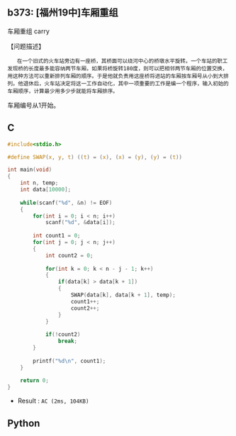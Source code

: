 ## b373: [福州19中]车厢重组
车厢重组 carry 

【问题描述】

       在一个旧式的火车站旁边有一座桥，其桥面可以绕河中心的桥墩水平旋转。一个车站的职工发现桥的长度最多能容纳两节车厢，如果将桥旋转180度，则可以把相邻两节车厢的位置交换，用这种方法可以重新排列车厢的顺序。于是他就负责用这座桥将进站的车厢按车厢号从小到大排列。他退休后，火车站决定将这一工作自动化，其中一项重要的工作是编一个程序，输入初始的车厢顺序，计算最少用多少步就能将车厢排序。

  车厢编号从1开始。 

## C
```C
#include<stdio.h>

#define SWAP(x, y, t) ((t) = (x), (x) = (y), (y) = (t))

int main(void)
{
	int n, temp;
	int data[10000];
	
	while(scanf("%d", &n) != EOF)
	{
		for(int i = 0; i < n; i++)
			scanf("%d", &data[i]);
		
		int count1 = 0;	
		for(int j = 0; j < n; j++)
		{
			int count2 = 0;
			
			for(int k = 0; k < n - j - 1; k++)
			{	
				if(data[k] > data[k + 1])
				{
					SWAP(data[k], data[k + 1], temp);
					count1++;
					count2++;
				}	
			}
			
			if(!count2)
				break;
		}
		
		printf("%d\n", count1);
	}
	
	return 0;
}
```
 * Result : `AC (2ms, 104KB)`

## Python
